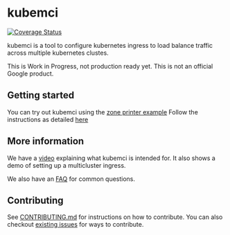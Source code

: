 # kubemci

[![Coverage Status](https://coveralls.io/repos/github/GoogleCloudPlatform/k8s-multicluster-ingress/badge.svg)](https://coveralls.io/github/GoogleCloudPlatform/k8s-multicluster-ingress)

kubemci is a tool to configure kubernetes ingress to load balance traffic across
multiple kubernetes clustes.

This is Work in Progress, not production ready yet.
This is not an official Google product.

## Getting started

You can try out kubemci using the [zone printer example](/examples/zone-printer)
Follow the instructions as detailed [here](/examples/zone-printer/README.md)

## More information

We have a [video](https://www.youtube.com/watch?v=0_Yt_1yICfk) explaining what
kubemci is intended for. It also shows a demo of setting up a multicluster
ingress.

We also have an [FAQ](/FAQs.md) for common questions.

## Contributing

See [CONTRIBUTING.md](/CONTRIBUTING.md) for instructions on how to contribute.
You can also checkout [existing
issues](https://github.com/GoogleCloudPlatform/k8s-multicluster-ingress/issues) for ways to contribute.
